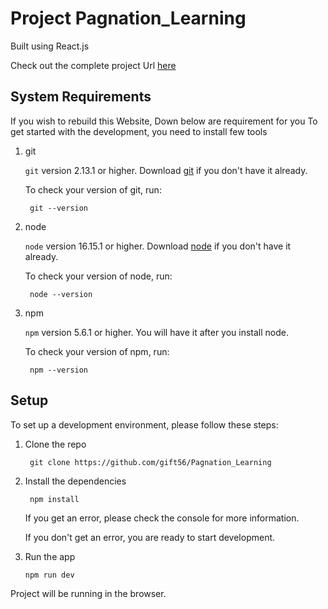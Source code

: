 # Project Pagnation_Learning

Built using React.js

Check out the complete project Url [here](https://userpagnation.netlify.app/)

## System Requirements

If you wish to rebuild this Website, Down below are requirement for you To get started with the development, you need to install few tools

1. git

   `git` version 2.13.1 or higher. Download [git](https://git-scm.com/downloads) if you don't have it already.

   To check your version of git, run:

   ```shell
    git --version
   ```

2. node

   `node` version 16.15.1 or higher. Download [node](https://nodejs.org/en/download/) if you don't have it already.

   To check your version of node, run:

   ```shell
    node --version
   ```

3. npm

   `npm` version 5.6.1 or higher. You will have it after you install node.

   To check your version of npm, run:

   ```shell
    npm --version
   ```

## Setup

To set up a development environment, please follow these steps:

1. Clone the repo

   ```shell
    git clone https://github.com/gift56/Pagnation_Learning
   ```
   
2. Install the dependencies

   ```shell
    npm install
   ```

   If you get an error, please check the console for more information.

   If you don't get an error, you are ready to start development.

3. Run the app

   ```shell
   npm run dev
   ```
Project will be running in the browser.